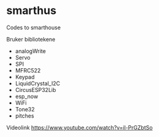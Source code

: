 # smarthus
Codes to smarthouse

Bruker bibliotekene
- analogWrite
- Servo
- SPI
- MFRC522
- Keypad
- LiquidCrystal_I2C  
- CircusESP32Lib
- esp_now
- WiFi
- Tone32
- pitches

Videolink
https://www.youtube.com/watch?v=il-PrGZbtSo

